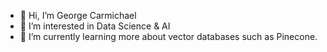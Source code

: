 - 👋 Hi, I’m George Carmichael 
- 👀 I’m interested in Data Science & AI
- 🌱 I’m currently learning more about vector databases such as Pinecone. 

<!---
gc-fs/gc-fs is a ✨ special ✨ repository because its `README.md` (this file) appears on your GitHub profile.
You can click the Preview link to take a look at your changes.
--->
